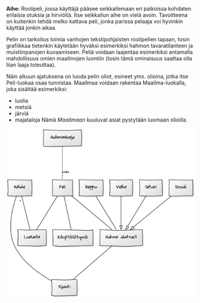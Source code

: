 ﻿**Aihe:** Roolipeli, jossa käyttäjä pääsee seikkailemaan eri paikoissa kohdaten erilaisia otuksia ja hirviöitä. Itse seikkailun aihe on
vielä avoin. Tavoitteena on kuitenkin tehdä melko kattava peli, jonka parissa pelaaja voi hyvinkin käyttää jonkin aikaa.

Pelin on tarkoitus toimia vanhojen tekstipohjaisten roolipelien tapaan, tosin grafiikkaa tietenkin käytetään hyväksi esimerkiksi hahmon
tavaratilanteen ja muistiinpanojen kuvaamiseen. Peliä voidaan laajentaa esimerkiksi antamalla mahdollisuus omien maailmojen luontiin
(tosin tämä ominaisuus saattaa olla liian laaja toteuttaa).

Näin alkuun ajatuksena on luoda pelin oliot, esineet yms. olioina, jotka itse Peli-luokaa osaa tunnistaa. Maailmaa voidaan rakentaa
Maailma-luokalla, joka sisältää esimerkiksi:
- luolia
- metsiä
- järviä
- majataloja
Nämä *Maailmaan* kuuluvat asiat pystytään luomaan olioilla.

![luokkakaavioRooliPeli](/dokumentaatio/luokkakaavioRooliPeli.png)
